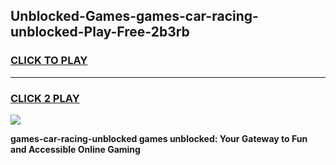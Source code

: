 
## Unblocked-Games-games-car-racing-unblocked-Play-Free-2b3rb
<h3>
<a href="https://premium76.site?title=games-car-racing-unblocked&ref=10A">CLICK TO PLAY</a></h3>
<hr>

<h3>
<a href="https://premium76.site?title=games-car-racing-unblocked&ref=10A">CLICK 2 PLAY</a>
  
</h3>

<a href="https://premium76.site?title=games-car-racing-unblocked&ref=10A"><img src="https://clearcache.store/games.png"></a>


**games-car-racing-unblocked games unblocked: Your Gateway to Fun and Accessible Online Gaming**
